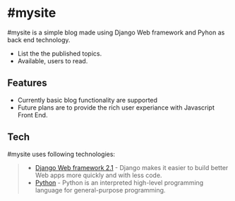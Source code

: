 # \#mysite

\#mysite is a simple blog made using Django Web framework and Pyhon as back end technology.

  - List the the published topics.
  - Available, users to read.

## Features
  - Currently basic blog functionality are supported
  - Future plans are to provide the rich user experiance with Javascript Front End.
  
## Tech

\#mysite uses following technologies:

> * [Django Web framework 2.1](https://www.djangoproject.com/) - Django makes it easier to build better Web apps more quickly and with less code.
> * [Python](https://en.wikipedia.org/wiki/Python_(programming_language)) - Python is an interpreted high-level programming language for general-purpose programming.
